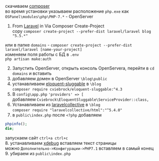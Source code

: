 скачиваем [composer](https://getcomposer.org/download/)  
во время установки указываем расположение `php.exe` как `OSPanel\modules\php\PHP-7.*` - OpenServer     

1. From [Laravel](https://laravel.com/docs/5.5#installing-laravel) in Via Composer Create-Project  
copy `composer create-project --prefer-dist laravel/laravel blog "5.5.*"`

или в папке `domains` - `composer create-project --prefer-dist laravel/laravel [name-your-project]`  
изменяем поля работы с БД в `.env`  
`php artisan make:auth`  


2. Запустить OpenServer, открыть консоль OpenServera, перейти в `cd domains` и вставить  
3. добавляем домен в OpenServer `\blog\public`
4. устанавливаем [eloquent-sluggable](https://github.com/cviebrock/eloquent-sluggable) в `\blog`  
`composer require cviebrock/eloquent-sluggable:^4.3`
5. В `config\app.php` `'providers' => [`  
добавляем `Cviebrock\EloquentSluggable\ServiceProvider::class,`
6. Устанавливаем из [laravelcollective](https://laravelcollective.com/docs/master/html) в `\blog`   
`composer require "laravelcollective/html":"^5.4.0"`
7. в `public\index.php` после `<?php` добавляем
``` php
phpinfo();
die;
```
запускаем сайт `ctrl+a ctrl+c`  
8. устанавливаем [xdebug](https://xdebug.org/wizard.php) вставляем текст страницы  
можно `Дополнительно->Конфигурации->PHP7.1` вставляем в самый конец  
9. убираем из `public\index.php`
